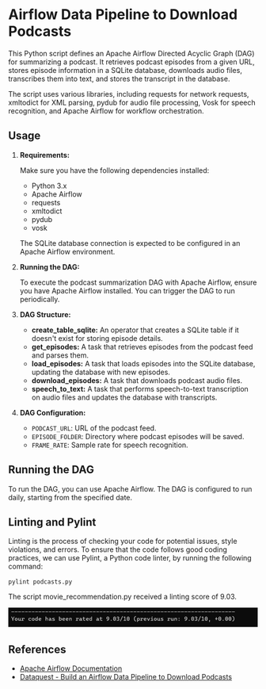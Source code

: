# Airflow Data Pipeline to Download Podcasts

This Python script defines an Apache Airflow Directed Acyclic Graph (DAG) for summarizing a podcast. It retrieves podcast episodes from a given URL, stores episode information in a SQLite database, downloads audio files, transcribes them into text, and stores the transcript in the database.

The script uses various libraries, including requests for network requests, xmltodict for XML parsing, pydub for audio file processing, Vosk for speech recognition, and Apache Airflow for workflow orchestration.

## Usage

1. **Requirements:**

   Make sure you have the following dependencies installed:
   - Python 3.x
   - Apache Airflow
   - requests
   - xmltodict
   - pydub
   - vosk

   The SQLite database connection is expected to be configured in an Apache Airflow environment.

2. **Running the DAG:**

   To execute the podcast summarization DAG with Apache Airflow, ensure you have Apache Airflow installed. You can trigger the DAG to run periodically.

3. **DAG Structure:**

   - **create_table_sqlite:** An operator that creates a SQLite table if it doesn't exist for storing episode details.
   - **get_episodes:** A task that retrieves episodes from the podcast feed and parses them.
   - **load_episodes:** A task that loads episodes into the SQLite database, updating the database with new episodes.
   - **download_episodes:** A task that downloads podcast audio files.
   - **speech_to_text:** A task that performs speech-to-text transcription on audio files and updates the database with transcripts.

4. **DAG Configuration:**

   - `PODCAST_URL`: URL of the podcast feed.
   - `EPISODE_FOLDER`: Directory where podcast episodes will be saved.
   - `FRAME_RATE`: Sample rate for speech recognition.

## Running the DAG

To run the DAG, you can use Apache Airflow. The DAG is configured to run daily, starting from the specified date.

## Linting and Pylint

Linting is the process of checking your code for potential issues, style violations, and errors. To ensure that the code follows good coding practices, we can use Pylint, a Python code linter, by running the following command:

```
pylint podcasts.py
```

The script movie_recommendation.py received a linting score of 9.03.

![Pylint result](https://github.com/gabrielaact/mlops/blob/main/Python%20Essentials%20for%20MLOps/Project%2002/images/pylint.png)

## References

- [Apache Airflow Documentation](https://airflow.apache.org/docs/apache-airflow/stable/index.html)
- [Dataquest - Build an Airflow Data Pipeline to Download Podcasts](https://github.com/dataquestio/project-walkthroughs/blob/master/podcast_summary/podcast_summary.py)

